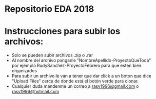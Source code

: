 # Repositorio EDA 2018

# Instrucciones para subir los archivos:

- Solo se pueden subir archivos .zip o .rar
- Al nombre del archivo ponganle "NombreApellido-ProyectoQueToca" por ejemplo RudySanchez-ProyectoFebrero para que esten bien organizados
- Para subir un archivo le van a tener que dar click a un boton que dice "Upload Files" cerca de donde está el botón verde para clonar.
- Cualquier duda mandenme un correo a rasv1996@gmail.com o rasv1996@hotmail.com 
